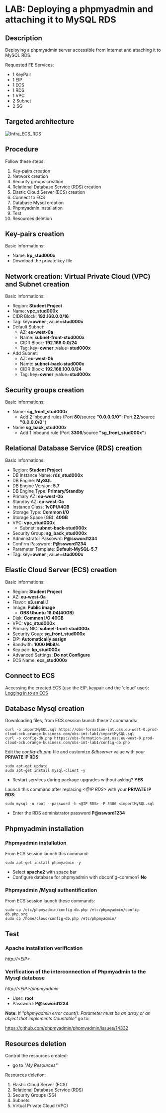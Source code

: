 # LAB: Deploying a phpmyadmin and attaching it to MySQL RDS

## Description

Deploying a phpmyadmin server accessible from Internet and attaching it to MySQL RDS.

Requested FE Services:
* 1 KeyPair
* 1 EIP
* 1 ECS
* 1 RDS
* 1 VPC
* 2 Subnet
* 2 SG

## Targeted architecture 
![Infra_ECS_RDS](images/Infra_ECS_RDS.png)

## Procedure

Follow these steps:
1. Key-pairs creation
2. Network creation
3. Security groups creation
4. Relational Database Service (RDS) creation
5. Elastic Cloud Server (ECS) creation
6. Connect to ECS
7. Database Mysql creation
8. Phpmyadmin installation 
9. Test
10. Resources deletion

## Key-pairs creation

Basic Informations:
* Name: **kp_stud000x**
* Download the private key file

## Network creation: Virtual Private Cloud (VPC) and Subnet creation 

Basic Informations:
* Region: **Student Project**
* Name: **vpc_stud000x**
* CIDR Block: **192.168.0.0/16**
* Tag: key=**owner** ;value=**stud000x**
* Default Subnet: 
  * AZ: **eu-west-0a**
  * Name: **subnet-front-stud000x**
  * CIDR Block: **192.168.0.0/24**
  * Tag: key=**owner** ;value=**stud000x**  
* Add Subnet: 
  * AZ: **eu-west-0b**
  * Name: **subnet-back-stud000x**
  * CIDR Block: **192.168.100.0/24**
  * Tag: key=**owner** ;value=**stud000x**

## Security groups creation

Basic Informations:
* Name: **sg_front_stud000x**
  * Add  2 Inbound rules (Port **80**/source **"0.0.0.0/0"**; Port **22**/source **"0.0.0.0/0"**)
* Name **sg_back_stud000x**
  * Add  1 Inbound rule (Port **3306**/source **"sg_front_stud000x"**)

## Relational Database Service (RDS) creation

Basic Informations:
* Region: **Student Project**
* DB Instance Name: **rds_stud000x**
* DB Engine: **MySQL** 
* DB Engine Version: **5.7**
* DB Engine Type: **Primary/Standby**
* Primary AZ: **eu-west-0b**
* Standby AZ: **eu-west-0a**
* Instance Class: **1vCPU/4GB**
* Storage Type: **Common I/O**
* Storage Space (GB): **40GB**
* VPC: **vpc_stud000x**
  * Subnet: **subnet-back-stud000x**
* Security Group: **sg_back_stud000x**
* Administrator Passowrd: **P@ssword1234**
* Confirm Password: **P@ssword1234**
* Parameter Template: **Default-MySQL-5.7**
* Tag: key=**owner** ;value=**stud000x**

  
## Elastic Cloud Server (ECS) creation

Basic Informations:
* Region: **Student Project**
* AZ: **eu-west-0a**
* Flavor: **s3.small.1**
* Image: **Public image**
  * **OBS Ubuntu 18.04(40GB)**
* Disk: **Common I/O 40GB**
* VPC: **vpc_stud000x**
* Primary NIC: **subnet-front-stud000x**
* Security Goup: **sg_front_stud000x**
* EIP: **Automatically assign**
* Bandwith: **1000 Mbit/s**
* Key pair: **kp_stud000x**
* Advanced Settings: **Do not Configure**
* ECS Name: **ecs_stud000x**

## Connect to ECS

Accessing the created ECS (use the EIP, keypair and the 'cloud' user): [Logging in to an ECS](https://docs.prod-cloud-ocb.orange-business.com/en-us/usermanual/ecs/en-us_topic_0092494193.html)

## Database Mysql creation 
Downloading files, from ECS session launch these 2 commands:
```
curl -o importMySQL.sql https://obs-formation-imt.oss.eu-west-0.prod-cloud-ocb.orange-business.com/obs-imt-lab1/importMySQL.sql
curl -o config-db.php https://obs-formation-imt.oss.eu-west-0.prod-cloud-ocb.orange-business.com/obs-imt-lab1/config-db.php
```

Edit the *config-db.php* file and customize *$dbserver* value  with your **PRIVATE IP RDS**:
```
sudo apt-get update
sudo apt-get install mysql-client -y
```

* Restart services during package upgrades without asking? **YES**

Launch this command after replacing *<@IP RDS>* with your **PRIVATE IP RDS**:
```
sudo mysql -u root --password -h <@IP RDS> -P 3306 <importMySQL.sql
```

* Enter the RDS administrator password **P@ssword1234**

## Phpmyadmin installation 

### Phpmyadmin installation

From ECS session launch this command:
```
sudo apt-get install phpmyadmin -y
```
* Select **apache2** with space bar
* Configure database for phpmyadmin with dbconfig-common? **No**

### Phpmyadmin /Mysql authentification

From ECS session launch these commands:
```
sudo cp /etc/phpmyadmin/config-db.php /etc/phpmyadmin/config-db.php.org
sudo cp /home/cloud/config-db.php /etc/phpmyadmin/
```

## Test

### Apache installation verification
*http://\<EIP\>*


### Verification of the interconnection of Phpmyadmin to the Mysql database

*http://\<EIP\>/phpmyadmin*
* User: **root**
* Password: **P@ssword1234**

**Note:** If *"phpmyadmin error count(): Parameter must be an array or an object that implements Countable"* go to: 

https://github.com/phpmyadmin/phpmyadmin/issues/14332



## Resources deletion
Control the resources created:
* go to *"My Resources"*

Resources deletion:
1. Elastic Cloud Server (ECS)
2. Relational Database Service (RDS)
3. Security Groups (SG)
4. Subnets
5. Virtual Private Cloud (VPC)

